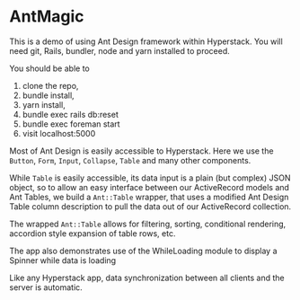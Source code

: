# AntMagic

This is a demo of using Ant Design framework within Hyperstack.  You will need git, Rails, bundler, node and yarn installed to proceed.

You should be able to

1. clone the repo,
2. bundle install,
3. yarn install,
3. bundle exec rails db:reset
4. bundle exec foreman start
5. visit localhost:5000

Most of Ant Design is easily accessible to Hyperstack.  Here we use the `Button`, `Form`, `Input`, `Collapse`, `Table` and many other components.

While `Table` is easily accessible, its data input is a plain (but complex) JSON object, so to allow an easy interface between our ActiveRecord models and Ant Tables, we build a `Ant::Table` wrapper, that uses
a modified Ant Design Table column description to pull the data out of our ActiveRecord collection.

The wrapped `Ant::Table` allows for filtering, sorting, conditional rendering, accordion style expansion of table rows, etc.

The app also demonstrates use of the WhileLoading module to display a Spinner while data is loading

Like any Hyperstack app, data synchronization between all clients and the server is automatic.
